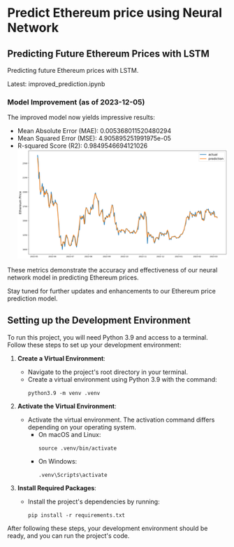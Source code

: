 # Predict Ethereum price using Neural Network

## Predicting Future Ethereum Prices with LSTM

Predicting future Ethereum prices with LSTM.

Latest: improved_prediction.ipynb

### Model Improvement (as of 2023-12-05)

The improved model now yields impressive results:

- Mean Absolute Error (MAE): 0.005368011520480294
- Mean Squared Error (MSE): 4.905895251991975e-05
- R-squared Score (R2): 0.9849546694121026
![Alt Text](https://github.com/BarriWen/deep_learning_cryptocurrency_prediction/blob/main/improved%20output.png)

These metrics demonstrate the accuracy and effectiveness of our neural network model in predicting Ethereum prices.

Stay tuned for further updates and enhancements to our Ethereum price prediction model.

## Setting up the Development Environment

To run this project, you will need Python 3.9 and access to a terminal. Follow these steps to set up your development environment:

1. **Create a Virtual Environment**:
   - Navigate to the project's root directory in your terminal.
   - Create a virtual environment using Python 3.9 with the command:
     ```
     python3.9 -m venv .venv
     ```

2. **Activate the Virtual Environment**:
   - Activate the virtual environment. The activation command differs depending on your operating system.
     - On macOS and Linux:
       ```
       source .venv/bin/activate
       ```
     - On Windows:
       ```
       .venv\Scripts\activate
       ```

3. **Install Required Packages**:
   - Install the project's dependencies by running:
     ```
     pip install -r requirements.txt
     ```

After following these steps, your development environment should be ready, and you can run the project's code.
